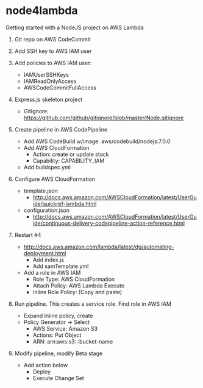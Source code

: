 # node4lambda

Getting started with a NodeJS project on AWS Lambda

1. Git repo on AWS CodeCommit
2. Add SSH key to AWS IAM user
3. Add policies to AWS IAM user:
    * IAMUserSSHKeys
    * IAMReadOnlyAccess
    * AWSCodeCommitFullAccess
4. Express.js skeleton project
    * GitIgnore: https://github.com/github/gitignore/blob/master/Node.gitignore
5. Create pipeline in AWS CodePipeline
    * Add AWS CodeBuild w/image: aws/codebuild/nodejs:7.0.0
    * Add AWS CloudFormation
      * Action: create or update stack
      * Capability: CAPABILITY_IAM
    * Add buildspec.yml
6. Configure AWS CloudFormation
    * template.json
      * http://docs.aws.amazon.com/AWSCloudFormation/latest/UserGuide/quickref-lambda.html
    * configuration.json
      * http://docs.aws.amazon.com/AWSCloudFormation/latest/UserGuide/continuous-delivery-codepipeline-action-reference.html
      
1. Restart #4 
   * http://docs.aws.amazon.com/lambda/latest/dg/automating-deployment.html
     * Add index.js
     * Add samTemplate.yml
   * Add a role in AWS IAM
     * Role Type: AWS CloudFormation
     * Attach Policy: AWS Lambda Execute
     * Inline Role Policy: (Copy and paste)
2. Run pipeline. This creates a service role. Find role in AWS IAM
   * Expand Inline policy, create
   * Policy Generator -> Select 
     * AWS Service: Amazon S3
     * Actions: Put Object
     * ARN: arn:aws:s3:::bucket-name
3. Modify pipeline, modify Beta stage
   * Add action below
     * Deploy
     * Execute Change Set
   
   